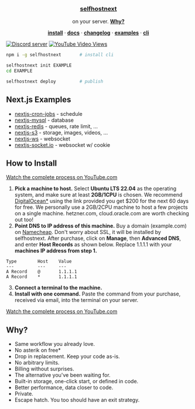 <p align="center">
    <a href="https://selfhostnext.com">
        <h3 align="center">selfhostnext</h3>
    </a>
</p>

<p align="center">
    on your server. <a href="#how-to-install"><strong>Why?</strong></a>
</p>

<p align="center">
  <a href="#how-to-install"><strong>install</strong></a> ·
  <a href="https://selfhostnext.com/docs"><strong>docs</strong></a> ·
  <a href="https://selfhostnext.com/changelog"><strong>changelog</strong></a> ·
  <a href="#nextjs-examples"><strong>examples</strong></a> ·
  <a href="https://selfhostnext.com/docs/cli"><strong>cli</strong></a>
</p>

<a href="https://selfhostnext.com/discord"><img src="https://img.shields.io/discord/1221513687291003011?color=5865F2&logo=discord&logoColor=white" alt="Discord server" /></a>
<a href="https://youtube.com/watch?v=dQw4w9WgXcQ"><img alt="YouTube Video Views" src="https://img.shields.io/youtube/views/dQw4w9WgXcQ">
</a>

```sh
npm i -g selfhostnext       # install cli

selfhostnext init EXAMPLE
cd EXAMPLE

selfhostnext deploy         # publish
```

## Next.js Examples

- [nextjs-cron-jobs](https://github.com/michaelwitk/selfhostnext/tree/main/examples/nextjs-cron-jobs) - schedule
- [nextjs-mysql](https://github.com/michaelwitk/selfhostnext/tree/main/examples/nextjs-mysql) - database
- [nextjs-redis](https://github.com/michaelwitk/selfhostnext/tree/main/examples/nextjs-redis) - queues, rate limit, ...
- [nextjs-s3](https://github.com/michaelwitk/selfhostnext/tree/main/examples/nextjs-s3) - storage, images, videos, ...
- [nextjs-ws](https://github.com/michaelwitk/selfhostnext/tree/main/examples/nextjs-ws) - websocket
- [nextjs-socket.io](https://github.com/michaelwitk/selfhostnext/tree/main/examples/nextjs-socket.io) - websocket w/ cookie

## How to Install

[Watch the complete process on YouTube.com](https://youtube.com)

1. **Pick a machine to host.** Select **Ubuntu LTS 22.04** as the operating system, and make sure at least **2GB/1CPU** is chosen. We recommend [DigitalOcean\*](https://cloud.digitalocean.com/droplets/new?i=182186&fleetUuid=05f9d4e2-246a-4157-b38a-9fc6ffa01356&distro=ubuntu&distroImage=ubuntu-22-04-x64&region=sfo3&size=s-1vcpu-2gb-amd) using the link provided you get $200 for the next 60 days for free. We personally use a 2GB/2CPU machine to host a few projects on a single machine. hetzner.com, cloud.oracle.com are worth checking out too!
2. **Point DNS to IP address of this machine.** Buy a domain (example.com) on [Namecheap](https://namecheap.com). Don't worry about SSL, it will be installed by selfhostnext. After purchase, click on **Manage**, then **Advanced DNS**, and enter **Host Records** as shown below. Replace 1.1.1.1 with your **machines IP address from step 1.**

```
Type        Host    Value
---         ---     ---
A Record    @       1.1.1.1
A Record    *       1.1.1.1
```

3. **Connect a terminal to the machine.**
4. **Install with one command.** Paste the command from your purchase, received via email, into the terminal on your server.

[Watch the complete process on YouTube.com](https://youtube.com)

## Why?

- Same workflow you already love.
- No asterik on free\*
- Drop in replacement. Keep your code as-is.
- No arbitrary limits.
- Billing without surprises.
- The alternative you've been waiting for.
- Built-in storage, one-click start, or defined in code.
- Better performance, data closer to code.
- Private.
- Escape hatch. You too should have an exit strategy.
